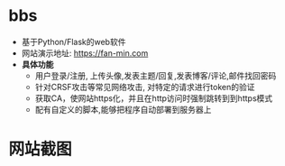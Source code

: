 # bbs
- 基于Python/Flask的web软件
- 网站演示地址: https://fan-min.com
- **具体功能**
    - 用户登录/注册, 上传头像,发表主题/回复,发表博客/评论,邮件找回密码
    - 针对CRSF攻击等常见网络攻击, 对特定的请求进行token的验证
    - 获取CA，使网站https化，并且在http访问时强制跳转到到https模式
    - 配有自定义的脚本,能够把程序自动部署到服务器上

# 网站截图

